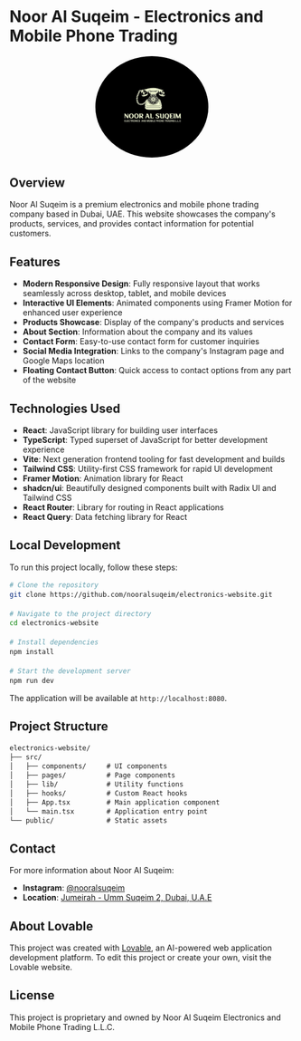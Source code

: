 

# Noor Al Suqeim - Electronics and Mobile Phone Trading

<div align="center">
  <img src="public/lovable-uploads/8abea463-fa23-4cd7-84cc-4c6617b45e66.png" alt="Noor Al Suqeim Logo" width="200" style="border-radius: 50%;"/>
</div>

## Overview

Noor Al Suqeim is a premium electronics and mobile phone trading company based in Dubai, UAE. This website showcases the company's products, services, and provides contact information for potential customers.

## Features

- **Modern Responsive Design**: Fully responsive layout that works seamlessly across desktop, tablet, and mobile devices
- **Interactive UI Elements**: Animated components using Framer Motion for enhanced user experience
- **Products Showcase**: Display of the company's products and services
- **About Section**: Information about the company and its values
- **Contact Form**: Easy-to-use contact form for customer inquiries
- **Social Media Integration**: Links to the company's Instagram page and Google Maps location
- **Floating Contact Button**: Quick access to contact options from any part of the website

## Technologies Used

- **React**: JavaScript library for building user interfaces
- **TypeScript**: Typed superset of JavaScript for better development experience
- **Vite**: Next generation frontend tooling for fast development and builds
- **Tailwind CSS**: Utility-first CSS framework for rapid UI development
- **Framer Motion**: Animation library for React
- **shadcn/ui**: Beautifully designed components built with Radix UI and Tailwind CSS
- **React Router**: Library for routing in React applications
- **React Query**: Data fetching library for React

## Local Development

To run this project locally, follow these steps:

```bash
# Clone the repository
git clone https://github.com/nooralsuqeim/electronics-website.git

# Navigate to the project directory
cd electronics-website

# Install dependencies
npm install

# Start the development server
npm run dev
```

The application will be available at `http://localhost:8080`.

## Project Structure

```
electronics-website/
├── src/
│   ├── components/     # UI components
│   ├── pages/          # Page components
│   ├── lib/            # Utility functions
│   ├── hooks/          # Custom React hooks
│   ├── App.tsx         # Main application component
│   └── main.tsx        # Application entry point
└── public/             # Static assets
```

## Contact

For more information about Noor Al Suqeim:

- **Instagram**: [@nooralsuqeim](https://www.instagram.com/nooralsuqeim/)
- **Location**: [Jumeirah - Umm Suqeim 2, Dubai, U.A.E](https://2gis.ae/dubai/firm/70000001089098033)

## About Lovable

This project was created with [Lovable](https://lovable.dev/projects/008dfc77-27b1-4129-8630-1a3e1cf12064), an AI-powered web application development platform. To edit this project or create your own, visit the Lovable website.

## License

This project is proprietary and owned by Noor Al Suqeim Electronics and Mobile Phone Trading L.L.C.

